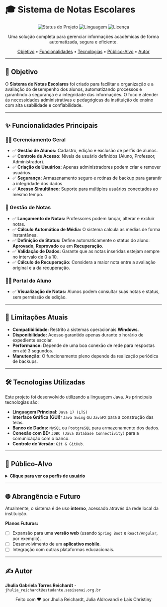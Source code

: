 # 🎓 Sistema de Notas Escolares

<p align="center">
  <img alt="Status do Projeto" src="https://img.shields.io/badge/Status-Em--Desenvolvimento-yellow">
  <img alt="Linguagem" src="https://img.shields.io/badge/Linguagem-Java-blue.svg">
  <img alt="Licença" src="https://img.shields.io/badge/Licença-MIT-red">
</p>

<p align="center">
  Uma solução completa para gerenciar informações acadêmicas de forma automatizada, segura e eficiente.
</p>

<p align="center">
  <a href="#objetivo">Objetivo</a> •
  <a href="#funcionalidades-principais">Funcionalidades</a> •
  <a href="#tecnologias-utilizadas">Tecnologias</a> • 
  <a href="#público-alvo">Público-Alvo</a> • 
  <a href="#autor">Autor</a>
</p>

---

## 🎯 Objetivo

O **Sistema de Notas Escolares** foi criado para facilitar a organização e a avaliação do desempenho dos alunos, automatizando processos e garantindo a segurança e a integridade das informações. O foco é atender às necessidades administrativas e pedagógicas da instituição de ensino com alta usabilidade e confiabilidade.

---

## ✨ Funcionalidades Principais

### 🧑‍💼 Gerenciamento Geral
-   ✅ **Gestão de Alunos:** Cadastro, edição e exclusão de perfis de alunos.
-   ✅ **Controle de Acesso:** Níveis de usuário definidos (Aluno, Professor, Administrador).
-   ✅ **Criação de Usuários:** Apenas administradores podem criar e remover usuários.
-   ✅ **Segurança:** Armazenamento seguro e rotinas de backup para garantir a integridade dos dados.
-   ✅ **Acesso Simultâneo:** Suporte para múltiplos usuários conectados ao mesmo tempo.

### 📝 Gestão de Notas
-   ✅ **Lançamento de Notas:** Professores podem lançar, alterar e excluir notas.
-   ✅ **Cálculo Automático de Média:** O sistema calcula as médias de forma instantânea.
-   ✅ **Definição de Status:** Define automaticamente o status do aluno: **Aprovado**, **Reprovado** ou em **Recuperação**.
-   ✅ **Validação de Dados:** Garante que as notas inseridas estejam sempre no intervalo de 0 a 10.
-   ✅ **Cálculo de Recuperação:** Considera a maior nota entre a avaliação original e a da recuperação.

### 👨‍🎓 Portal do Aluno
-   ✅ **Visualização de Notas:** Alunos podem consultar suas notas e status, sem permissão de edição.

---

## 🚫 Limitações Atuais

-   **Compatibilidade:** Restrito a sistemas operacionais **Windows**.
-   **Disponibilidade:** Acesso garantido apenas durante o horário de expediente escolar.
-   **Performance:** Depende de uma boa conexão de rede para respostas em até 3 segundos.
-   **Manutenção:** O funcionamento pleno depende da realização periódica de backups.

---

## 🛠️ Tecnologias Utilizadas

Este projeto foi desenvolvido utilizando a linguagem Java. As principais tecnologias são:

-   **Linguagem Principal:** `Java 17 (LTS)`
-   **Interface Gráfica (GUI):** `Java Swing` ou `JavaFX` para a construção das telas.
-   **Banco de Dados:** `MySQL` ou `PostgreSQL` para armazenamento dos dados.
-   **Conexão com BD:** `JDBC (Java Database Connectivity)` para a comunicação com o banco.
-   **Controle de Versão:** `Git & GitHub`.

---

## 👥 Público-Alvo

<details>
  <summary><strong>Clique para ver os perfis de usuário</strong></summary>
  
  -   👨‍🎓 **Alunos:** Para consultar notas e o status acadêmico.
  -   👩‍🏫 **Professores:** Para lançar e gerenciar as notas de suas turmas.
  -   👑 **Administradores:** Para gerenciar usuários, realizar manutenções e garantir o bom funcionamento do sistema.
</details>

---

## 🌐 Abrangência e Futuro

Atualmente, o sistema é de uso **interno**, acessado através da rede local da instituição.

**Planos Futuros:**
-   [ ] Expansão para uma **versão web** (usando `Spring Boot` e `React/Angular`, por exemplo).
-   [ ] Desenvolvimento de um **aplicativo mobile**.
-   [ ] Integração com outras plataformas educacionais.

---

## ✍️ Autor

**Jhulia Gabriela Torres Reichardt**  -  `jhulia_reichardt@estudante.sesisenai.org.br`

<p align="center">
  Feito com ❤️ por Jhulia Reichardt, Julia Aldrovandi e Lais Christiny 
</p>

